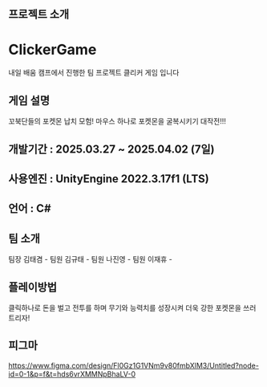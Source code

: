 
## 프로젝트 소개
# ClickerGame
내일 배움 캠프에서 진행한 팀 프로젝트 클리커 게임 입니다

## 게임 설명
꼬북단들의 포켓몬 납치 모험! 마우스 하나로 포켓몬을 굴복시키기 대작전!!!

## 개발기간 : 2025.03.27 ~ 2025.04.02 (7일)

## 사용엔진 : UnityEngine 2022.3.17f1 (LTS)

## 언어 : C#

## 팀 소개
팀장 김태겸 -
팀원 김규태 -
팀원 나진영 -
팀원 이재휴 -

## 플레이방법
클릭하나로 돈을 벌고 전투를 하며 무기와 능력치를 성장시켜 더욱 강한 포켓몬을 쓰러트리자!

## 피그마
https://www.figma.com/design/Fl0Gz1G1VNm9v80fmbXlM3/Untitled?node-id=0-1&p=f&t=hds6vrXMMNpBhaLV-0
